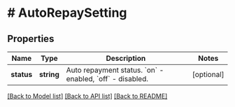 # # AutoRepaySetting

## Properties

Name | Type | Description | Notes
------------ | ------------- | ------------- | -------------
**status** | **string** | Auto repayment status. &#x60;on&#x60; - enabled, &#x60;off&#x60; - disabled. | [optional] 

[[Back to Model list]](../../README.md#documentation-for-models) [[Back to API list]](../../README.md#documentation-for-api-endpoints) [[Back to README]](../../README.md)
